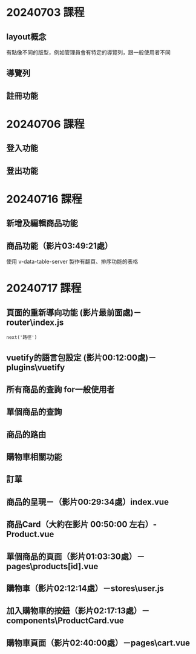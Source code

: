 # 20240703 課程
## layout概念
有點像不同的版型，例如管理員會有特定的導覽列，跟一般使用者不同
## 導覽列
## 註冊功能

# 20240706 課程
## 登入功能
## 登出功能

# 20240716 課程
## 新增及編輯商品功能
## 商品功能（影片03:49:21處）
使用 v-data-table-server 製作有翻頁、排序功能的表格

# 20240717 課程
## 頁面的重新導向功能 (影片最前面處)－router\index.js
```next('路徑')```
## vuetify的語言包設定 (影片00:12:00處)－plugins\vuetify
## 所有商品的查詢 for一般使用者
## 單個商品的查詢
## 商品的路由
## 購物車相關功能
## 訂單

## 商品的呈現－（影片00:29:34處）index.vue 
## 商品Card（大約在影片 00:50:00 左右）- Product.vue
## 單個商品的頁面（影片01:03:30處）－pages\products\[id].vue
## 購物車（影片02:12:14處）－stores\user.js
## 加入購物車的按鈕（影片02:17:13處）－components\ProductCard.vue
## 購物車頁面（影片02:40:00處）－pages\cart.vue
